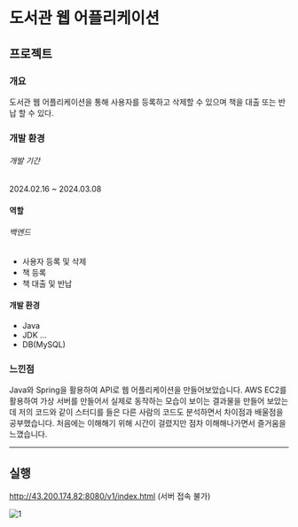 # 도서관 웹 어플리케이션
## 프로젝트

### 개요
도서관 웹 어플리케이션을 통해 사용자를 등록하고 삭제할 수 있으며 책을 대출 또는 반납 할 수 있다.

### 개발 환경
###### 개발 기간
2024.02.16  ~  2024.03.08

#### 역할 
###### 백엔드
- 사용자 등록 및 삭제
- 책 등록
- 책 대출 및 반납

#### 개발 환경
- Java
- JDK ...
- DB(MySQL)

### 느낀점
Java와 Spring을 활용하여 API로 웹 어플리케이션을 만들어보았습니다. AWS EC2를 활용하여 가상 서버를 만들어서 실제로 동작하는 모습이 보이는 결과물을 만들어 보았는데
저의 코드와 같이 스터디를 들은 다른 사람의 코드도 분석하면서 차이점과 배울점을 공부했습니다. 처음에는 이해해기 위해 시간이 걸렸지만 점차 이해해나가면서 즐거움을 느꼈습니다.

***
## 실행 
<http://43.200.174.82:8080/v1/index.html> (서버 접속 불가) 


![1](https://github.com/lee-soohyun/library-app/assets/83999243/53322d72-15f2-42b8-8b09-4658e39e302d)
